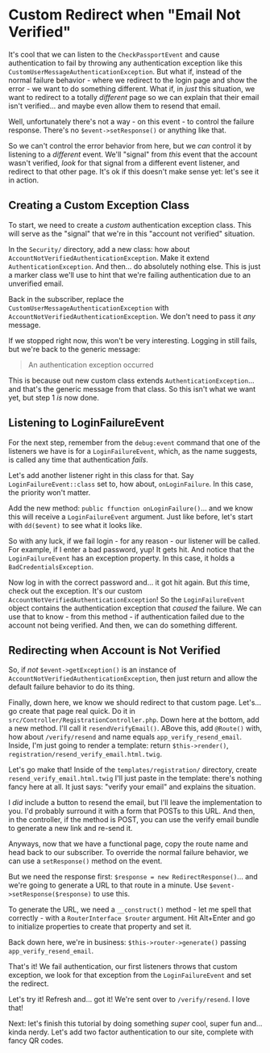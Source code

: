 # Custom Redirect when "Email Not Verified"

It's cool that we can listen to the `CheckPassportEvent` and cause authentication to
fail by throwing any authentication exception like this
`CustomUserMessageAuthenticationException`. But what if, instead of the normal
failure behavior - where we redirect to the login page and show the error - we want
to do something different. What if, in *just* this situation, we want to redirect
to a totally *different* page so we can explain that their email isn't verified...
and maybe even allow them to resend that email.

Well, unfortunately there's not a way - on this event - to control the failure
response. There's no `$event->setResponse()` or anything like that.

So we can't control the error behavior from here, but we *can* control it by
listening to a *different* event. We'll "signal" from *this* event that the account
wasn't verified, *look* for that signal from a different event listener, and
redirect to that other page. It's ok if this doesn't make sense yet: let's see it
in action.

## Creating a Custom Exception Class

To start, we need to create a *custom* authentication exception class. This will
serve as the "signal" that we're in this "account not verified" situation.

In the `Security/` directory, add a new class: how about
`AccountNotVerifiedAuthenticationException`. Make it extend `AuthenticationException`.
And then... do absolutely nothing else. This is just a marker class we'll use to
hint that we're failing authentication due to an unverified email.

Back in the subscriber, replace the `CustomUserMessageAuthenticationException` with
`AccountNotVerifiedAuthenticationException`. We don't need to pass it *any* message.

If we stopped right now, this won't be very interesting. Logging in still fails, but
we're back to the generic message:

> An authentication exception occurred

This is because out new custom class extends `AuthenticationException`... and that's
the generic message from that class. So this isn't what we want yet, but step 1
*is* now done.

## Listening to LoginFailureEvent

For the next step, remember from the `debug:event` command that one of the listeners
we have is for a `LoginFailureEvent`, which, as the name suggests, is called any
time that authentication *fails*.

Let's add another listener right in this class for that. Say
`LoginFailureEvent::class` set to, how about, `onLoginFailure`. In this case, the
priority won't matter.

Add the new method: `public ffunction onLoginFailure()`... and we know this will
receive a `LoginFailureEvent` argument. Just like before, let's start with
`dd($event)` to see what it looks like.

So with any luck, if we fail login - for any reason - our listener will be called.
For example, if I enter a bad password, yup! It gets hit. And notice that the
`LoginFailureEvent` has an exception property. In this case, it holds a
`BadCredentialsException`.

Now log in with the correct password and... it got hit again. But *this* time, check
out the exception. It's our custom `AccountNotVerifiedAuthenticationException`! So
the `LoginFailureEvent` object contains the authentication exception that *caused*
the failure. We can use that to know - from this method - if authentication failed
due to the account not being verified. And then, we can do something different.

## Redirecting when Account is Not Verified

So, if *not* `$event->getException()` is an instance of
`AccountNotVerifiedAuthenticationException`, then just return and allow the default
failure behavior to do its thing.

Finally, down here, we know we should redirect to that custom page. Let's... go create
that page real quick. Do it in `src/Controller/RegistrationController.php`. Down
here at the bottom, add a new method. I'll call it `resendVerifyEmail()`. ABove
this, add `@Route()` with, how about `/verify/resend` and name equals
`app_verify_resend_email`. Inside, I'm just going to render a template: return
`$this->render()`, `registration/resend_verify_email.html.twig`.

Let's go make that! Inside of the  `templates/registration/` directory, create
`resend_verify_email.html.twig` I'll just paste in the template: there's nothing
fancy here at all. It just says: "verify your email" and explains the situation.

I *did* include a button to resend the email, but I'll leave the implementation
to you. I'd probably surround it with a form that POSTs to this URL. And then,
in the controller, if the method is POST, you can use the verify email bundle
to generate a new link and re-send it.

Anyways, now that we have a functional page, copy the route name and head back
to our subscriber. To override the normal failure behavior, we can use a
`setResponse()` method on the event.

But we need the response first:  `$response = new RedirectResponse()`... and
we're going to generate a URL to that route in a minute. Use
`$event->setResponse($response)` to use this.

To generate the URL, we need a `__construct()` method - let me spell that correctly -
with a `RouterInterface $router` argument. Hit Alt+Enter and go to initialize
properties to create that property and set it.

Back down here, we're in business: `$this->router->generate()` passing
`app_verify_resend_email`.

That's it! We fail authentication, our first listeners throws that custom exception,
we look for that exception from the `LoginFailureEvent` and set the redirect.

Let's try it! Refresh and... got it! We're sent over to `/verify/resend`. I love
that!

Next: let's finish this tutorial by doing something *super* cool, super fun and...
kinda nerdy. Let's add two factor authentication to our site, complete with fancy
QR codes.
